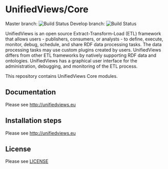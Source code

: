 UnifiedViews/Core
=================

Master branch: ![Build Status](https://travis-ci.org/UnifiedViews/Core.svg?branch=master) Develop branch: ![Build Status](https://travis-ci.org/UnifiedViews/Core.svg?branch=develop)

UnifiedViews is an open source Extract-Transform-Load (ETL) framework that allows users - publishers, consumers, or analysts - to define, execute, monitor, debug, schedule, and share RDF data processing tasks. The data processing tasks may use custom plugins created by users. UnifiedViews differs from other ETL frameworks by natively supporting RDF data and ontologies. UnifiedViews has a graphical user interface for the administration, debugging, and monitoring of the ETL process. 

This repository contains UnifiedViews Core modules. 

Documentation
-------------

Please see http://unifiedviews.eu


Installation steps
------------------

Please see http://unifiedviews.eu


License
-------

Please see [LICENSE](./LICENSE.md)
